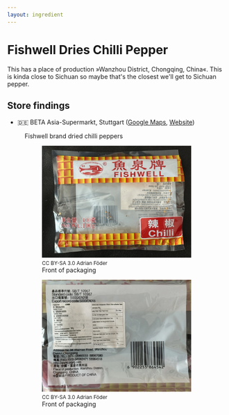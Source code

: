 ```yaml
---
layout: ingredient
---
```


# Fishwell Dries Chilli Pepper

This has a place of production »Wanzhou District, Chongqing, China«. This is kinda close to Sichuan so maybe that's the closest we'll get to Sichuan pepper.

## Store findings

* 🇩🇪 BETA Asia-Supermarkt, Stuttgart ([Google Maps](https://goo.gl/maps/UwoeLhQNrwrqREye6), [Website](http://www.beta-asia-supermarkt.de/))

<figure role="group">
  <figcaption>Fishwell brand dried chilli peppers</figcaption>
  
  <figure>
    <img src="photos/fishwell-dried-chilli-peppers-front.webp" alt="Front picture of Fishwell brand dried chilli peppers" />
    <footer><small>CC BY-SA 3.0 Adrian Föder</small></footer>
    <figcaption>Front of packaging</figcaption>
  </figure>

  <figure>
    <img src="photos/fishwell-dried-chilli-peppers-back.webp" alt="Front picture of Fishwell brand dried chilli peppers" />
    <footer><small>CC BY-SA 3.0 Adrian Föder</small></footer>
    <figcaption>Front of packaging</figcaption>
  </figure>


</figure>